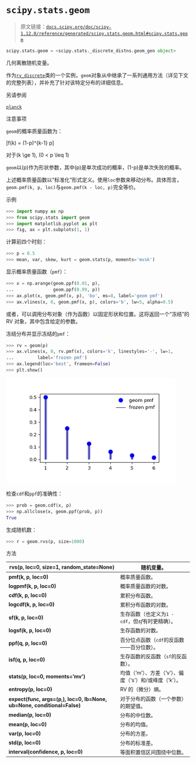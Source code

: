 # `scipy.stats.geom`

> 原文链接：[`docs.scipy.org/doc/scipy-1.12.0/reference/generated/scipy.stats.geom.html#scipy.stats.geom`](https://docs.scipy.org/doc/scipy-1.12.0/reference/generated/scipy.stats.geom.html#scipy.stats.geom)

```py
scipy.stats.geom = <scipy.stats._discrete_distns.geom_gen object>
```

几何离散随机变量。

作为[`rv_discrete`](https://docs.scipy.org/doc/scipy-1.12.0/reference/generated/scipy.stats.geom.html#scipy.stats.rv_discrete "scipy.stats.rv_discrete")类的一个实例，`geom`对象从中继承了一系列通用方法（详见下文的完整列表），并补充了针对该特定分布的详细信息。

另请参阅

[`planck`](https://docs.scipy.org/doc/scipy-1.12.0/reference/generated/scipy.stats.planck.html#scipy.stats.planck "scipy.stats.planck")

注意事项

`geom`的概率质量函数为：

\[f(k) = (1-p)^{k-1} p\]

对于\(k \ge 1\), \(0 < p \leq 1\)

`geom`以\(p\)作为形状参数，其中\(p\)是单次成功的概率，\(1-p\)是单次失败的概率。

上述概率质量函数以“标准化”形式定义。使用`loc`参数来移动分布。具体而言，`geom.pmf(k, p, loc)`与`geom.pmf(k - loc, p)`完全等价。

示例

```py
>>> import numpy as np
>>> from scipy.stats import geom
>>> import matplotlib.pyplot as plt
>>> fig, ax = plt.subplots(1, 1) 
```

计算前四个时刻：

```py
>>> p = 0.5
>>> mean, var, skew, kurt = geom.stats(p, moments='mvsk') 
```

显示概率质量函数（`pmf`）：

```py
>>> x = np.arange(geom.ppf(0.01, p),
...               geom.ppf(0.99, p))
>>> ax.plot(x, geom.pmf(x, p), 'bo', ms=8, label='geom pmf')
>>> ax.vlines(x, 0, geom.pmf(x, p), colors='b', lw=5, alpha=0.5) 
```

或者，可以调用分布对象（作为函数）以固定形状和位置。这将返回一个“冻结”的 RV 对象，其中包含给定的参数。

冻结分布并显示冻结的`pmf`：

```py
>>> rv = geom(p)
>>> ax.vlines(x, 0, rv.pmf(x), colors='k', linestyles='-', lw=1,
...         label='frozen pmf')
>>> ax.legend(loc='best', frameon=False)
>>> plt.show() 
```

![../../_images/scipy-stats-geom-1_00_00.png](img/e3ed665a77f0e9103807c204436359e6.png)

检查`cdf`和`ppf`的准确性：

```py
>>> prob = geom.cdf(x, p)
>>> np.allclose(x, geom.ppf(prob, p))
True 
```

生成随机数：

```py
>>> r = geom.rvs(p, size=1000) 
```

方法

| **rvs(p, loc=0, size=1, random_state=None)** | 随机变量。 |
| --- | --- |
| **pmf(k, p, loc=0)** | 概率质量函数。 |
| **logpmf(k, p, loc=0)** | 概率质量函数的对数。 |
| **cdf(k, p, loc=0)** | 累积分布函数。 |
| **logcdf(k, p, loc=0)** | 累积分布函数的对数。 |
| **sf(k, p, loc=0)** | 生存函数（也定义为`1 - cdf`，但*sf*有时更精确）。 |
| **logsf(k, p, loc=0)** | 生存函数的对数。 |
| **ppf(q, p, loc=0)** | 百分位点函数（`cdf`的反函数——百分位数）。 |
| **isf(q, p, loc=0)** | 生存函数的反函数（`sf`的反函数）。 |
| **stats(p, loc=0, moments=’mv’)** | 均值（‘m’）、方差（‘v’）、偏度（‘s’）和/或峰度（‘k’）。 |
| **entropy(p, loc=0)** | RV 的（微分）熵。 |
| **expect(func, args=(p,), loc=0, lb=None, ub=None, conditional=False)** | 对于分布的函数（一个参数）的期望值。 |
| **median(p, loc=0)** | 分布的中位数。 |
| **mean(p, loc=0)** | 分布的均值。 |
| **var(p, loc=0)** | 分布的方差。 |
| **std(p, loc=0)** | 分布的标准差。 |
| **interval(confidence, p, loc=0)** | 等面积置信区间围绕中位数。 |
